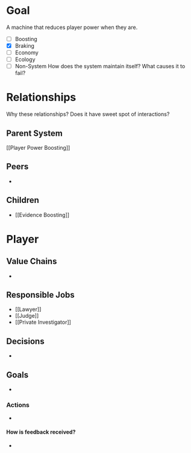# Goal
A machine that reduces player power when they are.
- [ ] Boosting
- [x] Braking
- [ ] Economy
- [ ] Ecology
- [ ] Non-System
How does the system maintain itself? What causes it to fail?
# Relationships
Why these relationships?
Does it have sweet spot of interactions?
## Parent System
[[Player Power Boosting]]
## Peers
- 
## Children
- [[Evidence Boosting]]
# Player
## Value Chains
- 
## Responsible Jobs
- [[Lawyer]]
- [[Judge]]
- [[Private Investigator]]
## Decisions
- 
## Goals
- 
### Actions
- 
#### How is feedback received?
- 
